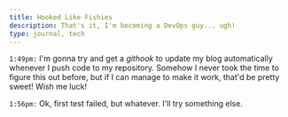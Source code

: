 ```yaml
---
title: Hooked Like Fishies
description: That's it, I'm becoming a DevOps guy... ugh!
type: journal, tech
---
```


`1:49pm:` I'm gonna try and get a _githook_ to update my blog automatically whenever I push code to my repository. Somehow I never took the time to figure this out before, but if I can manage to make it work, that'd be pretty sweet! Wish me luck!

`1:56pm:` Ok, first test failed, but whatever. I'll try something else.

